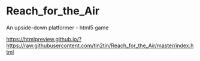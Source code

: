 # Reach_for_the_Air
An upside-down platformer - html5 game

https://htmlpreview.github.io/?https://raw.githubusercontent.com/tin2tin/Reach_for_the_Air/master/index.html
